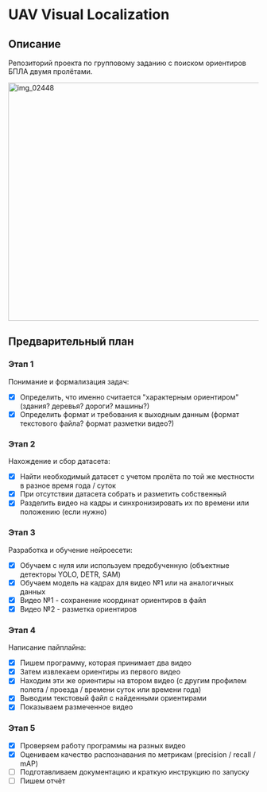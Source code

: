 # UAV Visual Localization

## Описание

Репозиторий проекта по групповому заданию с поиском ориентиров БПЛА двумя пролётами.

<img width="640" height="480" alt="img_02448" src="https://github.com/user-attachments/assets/61e6ab94-5dc9-4f9b-a5a1-af95a95ddd5f" />

## Предварительный план

### Этап 1

Понимание и формализация задач:

- [x] Определить, что именно считается "характерным ориентиром" (здания? деревья? дороги? машины?)
- [x] Определить формат и требования к выходным данным (формат текстового файла? формат разметки видео?)

### Этап 2

Нахождение и сбор датасета:

- [x] Найти необходимый датасет с учетом пролёта по той же местности в разное время года / суток
- [x] При отсутствии датасета собрать и разметить собственный
- [x] Разделить видео на кадры и синхронизировать их по времени или положению (если нужно)

### Этап 3

Разработка и обучение нейроесети:

- [x] Обучаем с нуля или используем предобученную (объектные детекторы YOLO, DETR, SAM)
- [x] Обучаем модель на кадрах для видео №1 или на аналогичных данных
- [x] Видео №1 - сохранение координат ориентиров в файл
- [x] Видео №2 - разметка ориентиров

### Этап 4

Написание пайплайна:

- [x] Пишем программу, которая принимает два видео
- [x] Затем извлекаем ориентиры из первого видео
- [x] Находим эти же ориентиры на втором видео (с другим профилем полета / проезда / времени суток или времени года)
- [x] Выводим текстовый файл с найденными ориентирами
- [x] Показываем размеченное видео

### Этап 5

- [x] Проверяем работу программы на разных видео
- [x] Оцениваем качество распознавания по метрикам (precision / recall / mAP)
- [ ] Подготавливаем документацию и краткую инструкцию по запуску
- [ ] Пишем отчёт
